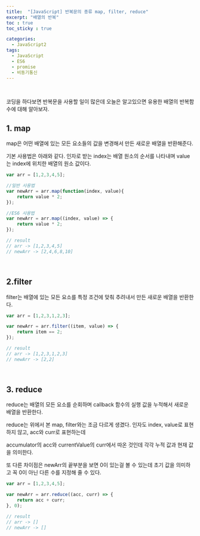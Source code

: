 ```yaml
---
title:  "[JavaScript] 반복문의 종류 map, filter, reduce"
excerpt: "배열의 반복"
toc : true
toc_sticky : true

categories:
  - JavaScript2
tags: 
  - JavaScript
  - ES6
  - promise
  - 비동기통신
---
```



<br/>

코딩을 하다보면 반복문을 사용할 일이 많은데 오늘은 알고있으면 유용한 배열의 반복함수에 대해 알아보자.

## 1. map

map은 어떤 배열에 있는 모든 요소들의 값을 변경해서 만든 새로운 배열을 반환해준다.

기본 사용법은 아래와 같다. 인자로 받는 index는 배열 원소의 순서를 나타내며 value는 index에 위치한 배열의 원소 값이다.

```javascript
var arr = [1,2,3,4,5];

//일반 사용법
var newArr = arr.map(function(index, value){
	return value * 2;
});

//ES6 사용법
var newArr = arr.map((index, value) => {
	return value * 2;
});

// result
// arr -> [1,2,3,4,5]
// newArr -> [2,4,6,8,10]
```


<br/>



## 2.filter

filter는 배열에 있는 모든 요소를 특정 조건에 맞춰 추려내서 만든 새로운 배열을 반환한다.

```javascript
var arr = [1,2,3,1,2,3];

var newArr = arr.filter((item, value) => {
	return item == 2;
});

// result
// arr -> [1,2,3,1,2,3]
// newArr -> [2,2]
```

<br/>



## 3. reduce

reduce는 배열의 모든 요소를 순회하며 callback 함수의 실행 값을 누적해서 새로운 배열을 반환한다.

reduce는 위에서 본 map, filter와는 조금 다르게 생겼다. 인자도 index, value로 표현하지 않고, acc와 curr로 표현하는데

accumulator의 acc와 currentValue의 curr에서 따온 것인데 각각 누적 값과 현재 값을 의미한다.
 
또 다른 차이점은 newArr의 끝부분을 보면 0이 있는걸 볼 수 있는데 초기 값을 의미하고 꼭 0이 아닌 다른 수를 지정해 줄 수 있다.

```javascript
var arr = [1,2,3,4,5];

var newArr = arr.reduce((acc, curr) => {
	return acc + curr;
}, 0);

// result
// arr -> []
// newArr -> []
```

